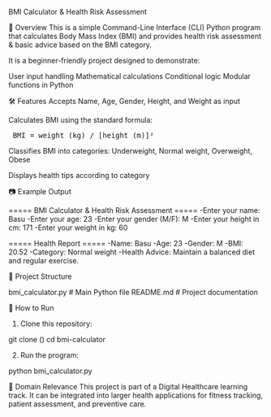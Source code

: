 BMI Calculator & Health Risk Assessment

📌 Overview
This is a simple Command-Line Interface (CLI) Python program that calculates Body Mass Index (BMI) and provides health risk assessment & basic advice based on the BMI category.

It is a beginner-friendly project designed to demonstrate:

User input handling
Mathematical calculations
Conditional logic
Modular functions in Python

🛠 Features
Accepts Name, Age, Gender, Height, and Weight as input

Calculates BMI using the standard formula:

<pre> BMI = weight (kg) / [height (m)]² </pre>
 
Classifies BMI into categories: Underweight, Normal weight, Overweight, Obese

Displays health tips according to category

📷 Example Output

===== BMI Calculator & Health Risk Assessment =====
-Enter your name: Basu
-Enter your age: 23
-Enter your gender (M/F): M
-Enter your height in cm: 171
-Enter your weight in kg: 60

===== Health Report =====
-Name: Basu
-Age: 23
-Gender: M
-BMI: 20.52
-Category: Normal weight
-Health Advice: Maintain a balanced diet and regular exercise.

📂 Project Structure

bmi_calculator.py   # Main Python file
README.md           # Project documentation

🚀 How to Run
1. Clone this repository:

git clone ()
cd bmi-calculator

2. Run the program:

python bmi_calculator.py

🏥 Domain Relevance
This project is part of a Digital Healthcare learning track.
It can be integrated into larger health applications for fitness tracking, patient assessment, and preventive care.
